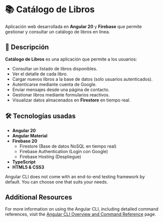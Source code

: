 # 📚 Catálogo de Libros

Aplicación web desarrollada en **Angular 20** y **Firebase** que permite gestionar y consultar un catálogo de libros en línea.

## 📌 Descripción

**Catálogo de Libros** es una aplicación que permite a los usuarios:

- Consultar un listado de libros disponibles.
- Ver el detalle de cada libro.
- Cargar nuevos libros a la base de datos (solo usuarios autenticados).
- Autenticarse mediante cuenta de Google.
- Enviar mensajes desde una página de contacto.
- Gestionar libros mediante formularios reactivos.
- Visualizar datos almacenados en **Firestore** en tiempo real.

## 🛠️ Tecnologías usadas

- **Angular 20**
- **Angular Material**
- **Firebase 20**
  - Firestore (Base de datos NoSQL en tiempo real)
  - Firebase Authentication (Login con Google)
  - Firebase Hosting (Despliegue)
- **TypeScript**
- **HTML5 & CSS3**




Angular CLI does not come with an end-to-end testing framework by default. You can choose one that suits your needs.

## Additional Resources

For more information on using the Angular CLI, including detailed command references, visit the [Angular CLI Overview and Command Reference](https://angular.dev/tools/cli) page.

